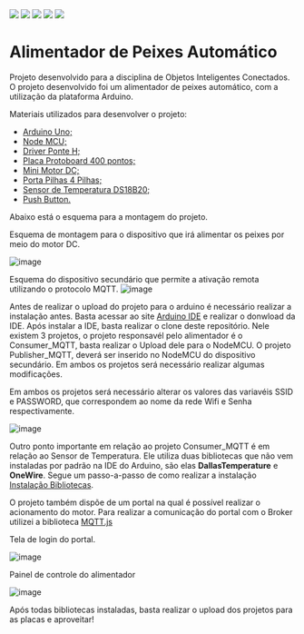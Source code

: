 <img src="https://img.shields.io/badge/C++-Solutions-blue.svg?style=flat&logo=c%2B%2B"/>
<img src="https://img.shields.io/badge/HTML-239120?style=for-the-badge&logo=html5&logoColor=white"/>
<img src="https://img.shields.io/badge/CSS-239120?&style=for-the-badge&logo=css3&logoColor=white"/>
<img src="https://img.shields.io/badge/JavaScript-F7DF1E?style=for-the-badge&logo=javascript&logoColor=black"/>
<img src="https://img.shields.io/static/v1?label=git&message=SCM&color=black&style=for-the-badge&logo=git"/>
<h1>Alimentador de Peixes Automático</h1>

Projeto desenvolvido para a disciplina de Objetos Inteligentes Conectados. O projeto desenvolvido foi um alimentador de peixes automático, com a utilização da plataforma Arduino.

Materiais utilizados para desenvolver o projeto:
<ul>
  <li>
    <a target="_blank" href="https://store-usa.arduino.cc/products/arduino-uno-rev3">Arduino Uno;</a>
  </li>
  <li>
    <a target="_blank" href="https://www.embarcados.com.br/wp-content/uploads/2018/01/projeto-iot-portatil-850x510.png">Node MCU;</a>
  </li>
  <li>
    <a target="_blank" href="https://cdn.awsli.com.br/600x700/804/804388/produto/204877418/driver-motor-ponte-h-dupla-l298-motor-passo-ou-dc-1-mkcyqx.jpg">Driver Ponte H;</a>
  </li>
  <li>
    <a target="_blank" href="https://cdn.awsli.com.br/600x700/468/468162/produto/19414386ea97456c0c.jpg">Placa Protoboard 400 pontos;</a>
  </li>
  <li>
    <a target="_blank" href="https://cdn.awsli.com.br/600x700/980/980586/produto/181175637/9b64b30c23.jpg">Mini Motor DC;</a>
  </li>
  <li>
    <a target="_blank" href="https://http2.mlstatic.com/D_NQ_NP_987254-MLB46742289443_072021-W.jpg">Porta Pilhas 4 Pilhas;</a>
  </li>
  <li>
    <a target="_blank" href="https://www.huinfinito.com.br/1490-large_default/sensor-de-temperatura-ds18b20-prova-d-agua.jpg">Sensor de Temperatura DS18B20;</a>
  </li>
  <li>
    <a target="_blank" href="https://http2.mlstatic.com/D_NQ_NP_821808-MLB46512363443_062021-O.webp">Push Button.</a>
  </li>
</ul>

Abaixo está o esquema para a montagem do projeto.

Esquema de montagem para o dispositivo que irá alimentar os peixes por meio do motor DC.

![image](https://github.com/CaioFillipi/objetos-inteligentes-conectados/assets/19175715/42b7bada-8c11-4478-97cd-2cddbf539e8d)


Esquema do dispositivo secundário que permite a ativação remota utilizando o protocolo MQTT.
![image](https://github.com/CaioFillipi/objetos-inteligentes-conectados/assets/19175715/2394d16a-b424-47d7-b0e4-68cdcd2526c9)

Antes de realizar o upload do projeto para o arduino é necessário realizar a instalação antes. Basta acessar ao site <a href="https://www.arduino.cc/en/software">Arduino IDE</a> e realizar o donwload da IDE. Após instalar a IDE,
basta realizar o clone deste repositório. Nele existem 3 projetos, o projeto responsavél pelo alimentador é o Consumer_MQTT, basta realizar o Upload dele para o NodeMCU. O projeto Publisher_MQTT,
deverá ser inserido no NodeMCU do dispositivo secundário. Em ambos os projetos será necessário realizar algumas modificações.

Em ambos os projetos será necessário alterar os valores das variavéis SSID e PASSWORD, que correspondem ao nome da rede Wifi e Senha respectivamente.

![image](https://github.com/CaioFillipi/objetos-inteligentes-conectados/assets/19175715/d3c09ab9-1614-45a2-a02b-e5f6d4288327)

Outro ponto importante em relação ao projeto Consumer_MQTT é em relação ao Sensor de Temperatura. Ele utiliza duas bibliotecas que não vem instaladas por padrão na IDE do Arduino, são elas
<strong>DallasTemperature</strong> e <strong>OneWire</strong>. Segue um passo-a-passo de como realizar a instalação <a href="https://curtocircuito.com.br/blog/Categoria%20Arduino/como-utilizar-o-ds18b20">
Instalação Bibliotecas</a>.

O projeto também dispõe de um portal na qual é possível realizar o acionamento do motor. Para realizar a comunicação do portal com o Broker utilizei a biblioteca 
<a href="https://github.com/mqttjs/MQTT.js">MQTT.js</a>

Tela de login do portal.

![image](https://github.com/CaioFillipi/objetos-inteligentes-conectados/assets/19175715/4787bd48-c9b2-44b4-92aa-f1843f450138)

Painel de controle do alimentador

![image](https://github.com/CaioFillipi/objetos-inteligentes-conectados/assets/19175715/095da4e7-c3b5-49ba-bff5-671915fe9cce)


Após todas bibliotecas instaladas, basta realizar o upload dos projetos para as placas e aproveitar!
